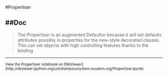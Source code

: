 
<!--
FrozenIsBool False
-->

#Propertiser

##Doc
----


> 
> The Propertiser is an augmented Defaultor because it will set defaults attributes
> possibly in properties for the new-style decorated classes. This can set objects
> with high controlling features thanks to the binding 
> 
> 

----

<small>
View the Propertiser notebook on [NbViewer](http://nbviewer.ipython.org/url/shareyoursystem.ouvaton.org/Propertiser.ipynb)
</small>

